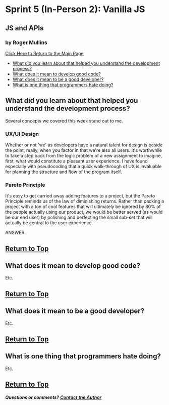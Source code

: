 # Sprint 5 (In-Person 2): Vanilla JS
## JS and APIs
### by Roger Mullins

[Click Here to Return to the Main Page](blog.md)

- [What did you learn about that helped you understand the development process?](#what-did-you-learn-about-that-helped-you-understand-the-development-process)
- [What does it mean to develop good code?](#what-does-it-mean-to-develop-good-code)
- [What does it mean to be a good developer?](#what-does-it-mean-to-be-a-good-developer)
- [What is one thing that programmers hate doing?](#what-is-one-thing-that-programmers-hate-doing)

## What did you learn about that helped you understand the development process?

Several concepts we covered this week stand out to me.

### UX/UI Design

Whether or not 'we' as developers have a natural talent for design is beside the point, really, when you factor in that we're also all users. It's worthwhile to take a step back from the logic problem of a new assignment to imagine, first, what would constitute a pleasant user experience. I have found especially with pseudocoding that a quick walk-through of UX is invaluable for planning the structure and flow of the program itself.

### Pareto Principle

It's easy to get carried away adding features to a project, but the Pareto Principle reminds us of the law of diminishing returns. Rather than packing a project with a ton of cool features that will ultimately be ignored by 80% of the people actually using our product, we would be better served (as would be our end user) by polishing and perfecting the small sub-set that will actually be central to the user experience.

ANSWER.

[Return to Top](#by-roger-mullins)
---

## What does it mean to develop good code?

Etc. 

[Return to Top](#by-roger-mullins)
---

## What does it mean to be a good developer?

Etc. 

[Return to Top](#by-roger-mullins)
---

## What is one thing that programmers hate doing?
Etc. 

[Return to Top](#by-roger-mullins)
---

##### Questions or comments? [Contact the Author](mailto:rogermullins.mba@gmail.com)


